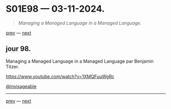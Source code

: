 # S01E98 — 03-11-2024.

> *Managing a Managed Language in a Managed Language.*

[prev](S01E97-02-11-2024.md) — [next](S01E99-04-11-2024.md)     

## jour 98.

Managing a Managed Language in a Managed Language par Benjamin Titzer.    

https://www.youtube.com/watch?v=1XMQFuuWgRc

[@invisageable](https://twitter.com/invisageable)   

---

[prev](S01E97-02-11-2024.md) — [next](S01E99-04-11-2024.md)   
